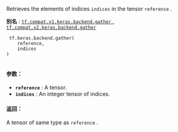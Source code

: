 Retrieves the elements of indices  `indices`  in the tensor  `reference` .

**别名** : [ `tf.compat.v1.keras.backend.gather` ](/api_docs/python/tf/keras/backend/gather), [ `tf.compat.v2.keras.backend.gather` ](/api_docs/python/tf/keras/backend/gather)

```
 tf.keras.backend.gather(
    reference,
    indices
)
 
```

#### 参数：
- **`reference`** : A tensor.
- **`indices`** : An integer tensor of indices.


#### 返回：
A tensor of same type as  `reference` .

